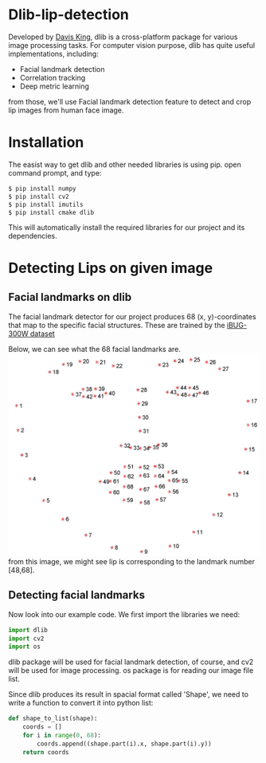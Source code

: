# Dlib-lip-detection
Developed by [Davis King](https://github.com/davisking), dlib is a cross-platform package for various image processing tasks.
For computer vision purpose, dlib has quite useful implementations, including:

* Facial landmark detection
* Correlation tracking
* Deep metric learning

from those, we'll use Facial landmark detection feature to detect and crop lip images from human face image.

# Installation
The easist way to get dlib and other needed libraries is using pip. open command prompt, and type:
~~~shell
$ pip install numpy
$ pip install cv2
$ pip install imutils
$ pip install cmake dlib
~~~

This will automatically install the required libraries for our project and its dependencies.

# Detecting Lips on given image
## Facial landmarks on dlib
The facial landmark detector for our project produces 68 (x, y)-coordinates that map to the specific facial structures. These are trained by the [iBUG-300W dataset](https://ibug.doc.ic.ac.uk/resources/facial-point-annotations/)

Below, we can see what the 68 facial landmarks are. 
![facial_landmarks](./captures/facial_landmarks.jpg)
from this image, we might see lip is corresponding to the landmark number [48,68].

## Detecting facial landmarks
Now look into our example code. We first import the libraries we need:
~~~python
import dlib
import cv2
import os
~~~
dlib package will be used for facial landmark detection, of course, and cv2 will be used for image processing. os package is for reading our image file list.

Since dlib produces its result in spacial format called 'Shape', we need to write a function to convert it into python list:
~~~python
def shape_to_list(shape):
	coords = []
	for i in range(0, 68):
		coords.append((shape.part(i).x, shape.part(i).y))
	return coords
~~~
